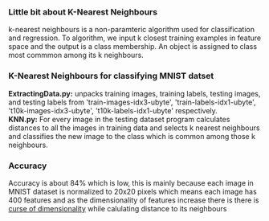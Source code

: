<html>
<body>
<h3> Little bit about K-Nearest Neighbours </h3>
<p> k-nearest neighbours is a non-paramteric algorithm used for classification and regression. To algorithm, we input 
k closest training examples in feature space and the output is a class membership. An object is assigned to class most commmon
among its k neighbours.
</p>
<h3> K-Nearest Neighbours for classifying MNIST datset </h3>
<p>
<b>ExtractingData.py:</b> unpacks training images, training labels, testing images, and testing labels  from 'train-images-idx3-ubyte',
'train-labels-idx1-ubyte', 't10k-images-idx3-ubyte', 't10k-labels-idx1-ubyte' respectively. </br>
<b>KNN.py:</b> For every image in the testing dataset program calculates distances to all the images in training data and selects 
k nearest neighbours and classifies the new image to the class which is common among those k neighbours.
<h3>Accuracy </h3>
Accuracy is about 84% which is low, this is mainly because each image in MNIST dataset is normalized to 20x20 pixels which means each image has 400 features and as the dimensionality of features increase there is there is <a href="https://en.wikipedia.org/wiki/Curse_of_dimensionality">
curse of dimensionality</a> while calulating distance to its neighbours

</p>
</body>
</html>

 
